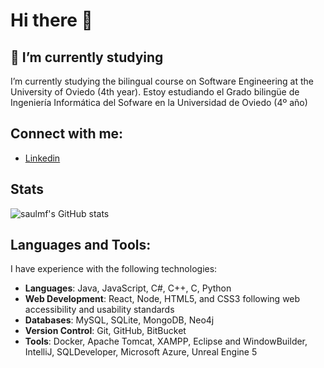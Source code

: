 # Hi there 👋
## 🌱 I’m currently studying
I’m currently studying the bilingual course on Software Engineering at the University of Oviedo (4th year).
Estoy estudiando el Grado bilingüe de Ingeniería Informática del Sofware en la Universidad de Oviedo (4º año)

## Connect with me:

- [Linkedin](https://www.linkedin.com/in/sa%C3%BAl-m-ab72a2353/)


## Stats
![saulmf's GitHub stats](https://github-readme-stats.vercel.app/api?username=saulmf&show_icons=true&theme=aura)

## Languages and Tools:

I have experience with the following technologies:

- **Languages**: Java, JavaScript, C#, C++, C, Python
- **Web Development**: React, Node, HTML5, and CSS3 following web accessibility and usability standards
- **Databases**: MySQL, SQLite, MongoDB, Neo4j
- **Version Control**: Git, GitHub, BitBucket
- **Tools**: Docker, Apache Tomcat, XAMPP, Eclipse and WindowBuilder, IntelliJ, SQLDeveloper, Microsoft Azure, Unreal Engine 5

<!--
**UO294936/UO294936** is a ✨ _special_ ✨ repository because its `README.md` (this file) appears on your GitHub profile.

Here are some ideas to get you started:

- 🔭 I’m currently working on ...
- 🌱 I’m currently learning 
- 👯 I’m looking to collaborate on ...
- 🤔 I’m looking for help with ...
- 💬 Ask me about ...
- 📫 How to reach me: ...
- 😄 Pronouns: ...
- ⚡ Fun fact: ...
-->
